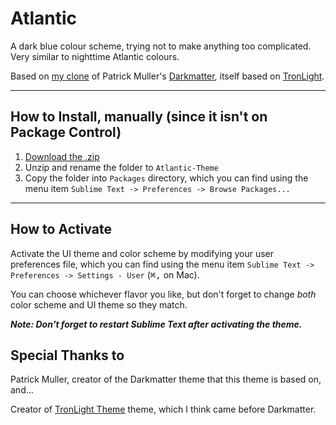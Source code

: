 # Atlantic

A dark blue colour scheme, trying not to make anything too complicated. Very similar to nighttime Atlantic colours.

Based on [my clone](https://github.com/charlesharries/Sublime-Darkmatter-Theme) of Patrick Muller's [Darkmatter](https://github.com/patrickemuller/Sublime-Darkmatter-Theme), itself based on [TronLight](https://colorsublime.github.io/themes/TronLight/).

***

## How to Install, manually (since it isn't on Package Control)

1. [Download the .zip](https://github.com/charlesharries/Atlantic-Theme/archive/master.zip)
2. Unzip and rename the folder to `Atlantic-Theme`
3. Copy the folder into `Packages` directory, which you can find using the menu item `Sublime Text -> Preferences -> Browse Packages...`

***

## How to Activate

Activate the UI theme and color scheme by modifying your user preferences file, which you can find using the menu item `Sublime Text -> Preferences -> Settings - User` (<kbd>⌘</kbd><kbd>,</kbd> on Mac).

You can choose whichever flavor you like, but don't forget to change *both* color scheme and UI theme so they match.

***Note: Don't forget to restart Sublime Text after activating the theme.***

## Special Thanks to

Patrick Muller, creator of the Darkmatter theme that this theme is based on, and...

Creator of [TronLight Theme](http://colorsublime.com/theme/TronLight) theme, which I think came before Darkmatter.

